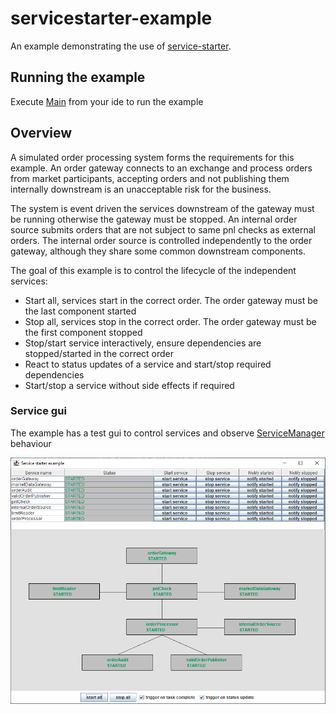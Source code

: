 # servicestarter-example

An example demonstrating the use of [service-starter](https://github.com/gregv12/fluxtion-service-starter). 


## Running the example
Execute [Main](src/main/java/com/fluxtion/example/servicestarter/example1/Main.java) from your ide to run the example

## Overview
A simulated order processing system forms the requirements for this example. 
An order gateway connects to an exchange and process orders from market participants, 
accepting orders and not publishing them internally downstream is an unacceptable risk for the business.


The system is event driven the services downstream of the gateway must be running otherwise the gateway must be stopped. 
An internal order source submits orders that are not subject to same pnl checks as external orders. 
The internal order source is controlled independently to the order gateway, although they share some common downstream components.

The goal of this example is to control the lifecycle of the independent services:
- Start all, services start in the correct order. The order gateway must be the last component started
- Stop all, services stop in the correct order. The order gateway must be the first component stopped
- Stop/start service interactively, ensure dependencies are stopped/started in the correct order
- React to status updates of a service and start/stop required dependencies
- Start/stop a service without side effects if required

### Service gui
The example has a test gui to control services and observe [ServiceManager](https://github.com/gregv12/fluxtion-service-starter/blob/v0.1.17/src/main/java/com/fluxtion/example/servicestater/ServiceManager.java)
behaviour

![](docs/images/order-system.PNG)



